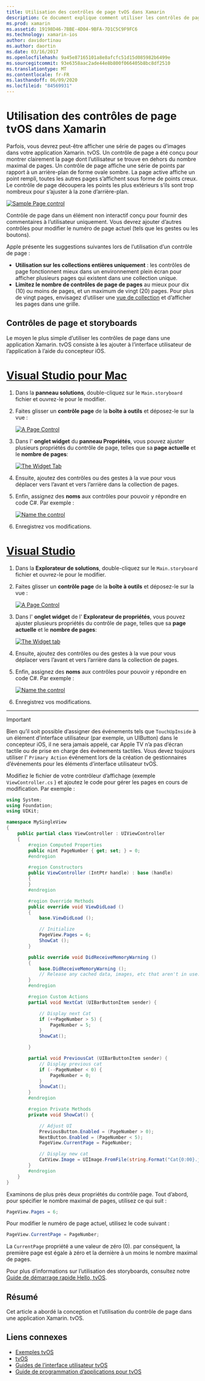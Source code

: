 ```yaml
---
title: Utilisation des contrôles de page tvOS dans Xamarin
description: Ce document explique comment utiliser les contrôles de page tvOS dans une application générée avec Xamarin. Il fournit une description de haut niveau des contrôles de page, explique comment les configurer dans les storyboards et examine comment répondre aux événements de changement de page.
ms.prod: xamarin
ms.assetid: 19198D46-7BBE-4D04-9BFA-7D1C5C9F9FC6
ms.technology: xamarin-ios
author: davidortinau
ms.author: daortin
ms.date: 03/16/2017
ms.openlocfilehash: 9a45e87165101a8e8afcfc51d15d085982b6499e
ms.sourcegitcommit: 93e6358aac2ade44e8b800f066405b8bc8df2510
ms.translationtype: MT
ms.contentlocale: fr-FR
ms.lasthandoff: 06/09/2020
ms.locfileid: "84569931"
---
```

# <a name="working-with-tvos-page-controls-in-xamarin"></a>Utilisation des contrôles de page tvOS dans Xamarin

Parfois, vous devrez peut-être afficher une série de pages ou d’images dans votre application Xamarin. tvOS. Un contrôle de page a été conçu pour montrer clairement la page dont l’utilisateur se trouve en dehors du nombre maximal de pages. Un contrôle de page affiche une série de points par rapport à un arrière-plan de forme ovale sombre. La page active affiche un point rempli, toutes les autres pages s’affichent sous forme de points creux. Le contrôle de page découpera les points les plus extérieurs s’ils sont trop nombreux pour s’ajuster à la zone d’arrière-plan.

[![](page-controls-images/page01.png "Sample Page control")](page-controls-images/page01.png#lightbox)

Contrôle de page dans un élément non interactif conçu pour fournir des commentaires à l’utilisateur uniquement. Vous devrez ajouter d’autres contrôles pour modifier le numéro de page actuel (tels que les gestes ou les boutons).

Apple présente les suggestions suivantes lors de l’utilisation d’un contrôle de page :

- **Utilisation sur les collections entières uniquement** : les contrôles de page fonctionnent mieux dans un environnement plein écran pour afficher plusieurs pages qui existent dans une collection unique.
- **Limitez le nombre de contrôles de page de pages** au mieux pour dix (10) ou moins de pages, et un maximum de vingt (20) pages. Pour plus de vingt pages, envisagez d’utiliser une [vue de collection](~/ios/tvos/user-interface/collection-views.md) et d’afficher les pages dans une grille.

<a name="Page-Controls-and-Storyboards"></a>

## <a name="page-controls-and-storyboards"></a>Contrôles de page et storyboards

Le moyen le plus simple d’utiliser les contrôles de page dans une application Xamarin. tvOS consiste à les ajouter à l’interface utilisateur de l’application à l’aide du concepteur iOS.

# <a name="visual-studio-for-mac"></a>[Visual Studio pour Mac](#tab/macos)

1. Dans la **panneau solutions**, double-cliquez sur le `Main.storyboard` fichier et ouvrez-le pour le modifier.
1. Faites glisser un **contrôle page** de la **boîte à outils** et déposez-le sur la vue :

    [![](page-controls-images/page02.png "A Page Control")](page-controls-images/page02.png#lightbox)
1. Dans l' **onglet widget** du **panneau Propriétés**, vous pouvez ajuster plusieurs propriétés du contrôle de page, telles que sa **page actuelle** et le **nombre de pages**:

    [![](page-controls-images/page03.png "The Widget Tab")](page-controls-images/page03.png#lightbox)
1. Ensuite, ajoutez des contrôles ou des gestes à la vue pour vous déplacer vers l’avant et vers l’arrière dans la collection de pages.
1. Enfin, assignez des **noms** aux contrôles pour pouvoir y répondre en code C#. Par exemple :

    [![](page-controls-images/page04.png "Name the control")](page-controls-images/page04.png#lightbox)
1. Enregistrez vos modifications.

# <a name="visual-studio"></a>[Visual Studio](#tab/windows)

1. Dans la **Explorateur de solutions**, double-cliquez sur le `Main.storyboard` fichier et ouvrez-le pour le modifier.
1. Faites glisser un **contrôle page** de la **boîte à outils** et déposez-le sur la vue :

    [![](page-controls-images/page02-vs.png "A Page Control")](page-controls-images/page02-vs.png#lightbox)
1. Dans l' **onglet widget** de l' **Explorateur de propriétés**, vous pouvez ajuster plusieurs propriétés du contrôle de page, telles que sa **page actuelle** et le **nombre de pages**:

    [![](page-controls-images/page03-vs.png "The Widget tab")](page-controls-images/page03-vs.png#lightbox)
1. Ensuite, ajoutez des contrôles ou des gestes à la vue pour vous déplacer vers l’avant et vers l’arrière dans la collection de pages.
1. Enfin, assignez des **noms** aux contrôles pour pouvoir y répondre en code C#. Par exemple :

    [![](page-controls-images/page04-vs.png "Name the control")](page-controls-images/page04-vs.png#lightbox)
1. Enregistrez vos modifications.

-----

> [!IMPORTANT]
> Bien qu’il soit possible d’assigner des événements tels que `TouchUpInside` à un élément d’interface utilisateur (par exemple, un UIButton) dans le concepteur iOS, il ne sera jamais appelé, car Apple TV n’a pas d’écran tactile ou de prise en charge des événements tactiles. Vous devez toujours utiliser l' `Primary Action` événement lors de la création de gestionnaires d’événements pour les éléments d’interface utilisateur tvOS.

Modifiez le fichier de votre contrôleur d’affichage (exemple `ViewController.cs` ) et ajoutez le code pour gérer les pages en cours de modification. Par exemple :

```csharp
using System;
using Foundation;
using UIKit;

namespace MySingleView
{
    public partial class ViewController : UIViewController
    {
        #region Computed Properties
        public nint PageNumber { get; set; } = 0;
        #endregion

        #region Constructors
        public ViewController (IntPtr handle) : base (handle)
        {
        }
        #endregion

        #region Override Methods
        public override void ViewDidLoad ()
        {
            base.ViewDidLoad ();

            // Initialize
            PageView.Pages = 6;
            ShowCat ();
        }

        public override void DidReceiveMemoryWarning ()
        {
            base.DidReceiveMemoryWarning ();
            // Release any cached data, images, etc that aren't in use.
        }
        #endregion

        #region Custom Actions
        partial void NextCat (UIBarButtonItem sender) {

            // Display next Cat
            if (++PageNumber > 5) {
                PageNumber = 5;
            }
            ShowCat();

        }

        partial void PreviousCat (UIBarButtonItem sender) {
            // Display previous cat
            if (--PageNumber < 0) {
                PageNumber = 0;
            }
            ShowCat();
        }
        #endregion

        #region Private Methods
        private void ShowCat() {

            // Adjust UI
            PreviousButton.Enabled = (PageNumber > 0);
            NextButton.Enabled = (PageNumber < 5);
            PageView.CurrentPage = PageNumber;

            // Display new cat
            CatView.Image = UIImage.FromFile(string.Format("Cat{0:00}.jpg",PageNumber+1));
        }
        #endregion
    }
}
```

Examinons de plus près deux propriétés du contrôle page. Tout d’abord, pour spécifier le nombre maximal de pages, utilisez ce qui suit :

```csharp
PageView.Pages = 6;
```

Pour modifier le numéro de page actuel, utilisez le code suivant :

```csharp
PageView.CurrentPage = PageNumber;
```

La `CurrentPage` propriété a une valeur de zéro (0). par conséquent, la première page est égale à zéro et la dernière à un moins le nombre maximal de pages.

Pour plus d’informations sur l’utilisation des storyboards, consultez notre [Guide de démarrage rapide Hello, tvOS](~/ios/tvos/get-started/hello-tvos.md).

<a name="Summary"></a>

## <a name="summary"></a>Résumé

Cet article a abordé la conception et l’utilisation du contrôle de page dans une application Xamarin. tvOS.

## <a name="related-links"></a>Liens connexes

- [Exemples tvOS](https://docs.microsoft.com/samples/browse/?products=xamarin&term=Xamarin.iOS+tvOS)
- [tvOS](https://developer.apple.com/tvos/)
- [Guides de l’interface utilisateur tvOS](https://developer.apple.com/tvos/human-interface-guidelines/)
- [Guide de programmation d’applications pour tvOS](https://developer.apple.com/library/prerelease/tvos/documentation/General/Conceptual/AppleTV_PG/)
